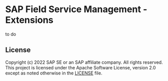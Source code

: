 # SAP Field Service Management - Extensions
to do

## License
Copyright (c) 2022 SAP SE or an SAP affiliate company. All rights reserved. This project is licensed under the Apache Software License, version 2.0 except as noted otherwise in the [LICENSE](./LICENSES/Apache-2.0.txt) file.
